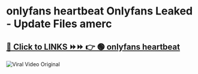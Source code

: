 
 # onlyfans heartbeat Onlyfans Leaked - Update Files amerc

## <h2><a href="https://clipsfans.com/onlyfans_heartbeat&ref=git">🔗 Click to LINKS ⏩⏩ 👉 🟢 onlyfans heartbeat </a></h2>

<a href="https://clipsfans.com/onlyfans_heartbeat&ref=git" rel="nofollow" data-target="animated-image.originalLink"><img src="https://i.ibb.co.com/xMMVF88/686577567.gif" alt="Viral Video Original" style="max-width: 100%; display: inline-block;" data-target="animated-image.originalImage"></a>

